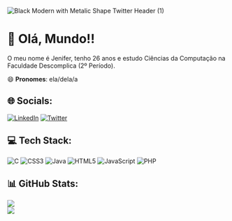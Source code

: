 ![Black Modern with Metalic Shape Twitter Header (1)](https://github.com/bruxa-espacial/bruxa-espacial/assets/40490759/9ed6fd5e-58aa-4108-ac89-bc2c768357c1)
# 💫 Olá, Mundo!! 

O meu nome é Jenifer, tenho 26 anos e estudo Ciências da Computação na Faculdade Descomplica (2º Período). 

😄 **Pronomes**: ela/dela/a

## 🌐 Socials:
[![LinkedIn](https://img.shields.io/badge/LinkedIn-%230077B5.svg?logo=linkedin&logoColor=white)](https://linkedin.com/in/jen-angelo) [![Twitter](https://img.shields.io/badge/Twitter-%231DA1F2.svg?logo=Twitter&logoColor=white)](https://twitter.com/bruxa_espacial) 

## 💻 Tech Stack:
![C](https://img.shields.io/badge/c-%2300599C.svg?style=plastic&logo=c&logoColor=white) ![CSS3](https://img.shields.io/badge/css3-%231572B6.svg?style=plastic&logo=css3&logoColor=white) ![Java](https://img.shields.io/badge/java-%23ED8B00.svg?style=plastic&logo=openjdk&logoColor=white) ![HTML5](https://img.shields.io/badge/html5-%23E34F26.svg?style=plastic&logo=html5&logoColor=white) ![JavaScript](https://img.shields.io/badge/javascript-%23323330.svg?style=plastic&logo=javascript&logoColor=%23F7DF1E) ![PHP](https://img.shields.io/badge/php-%23777BB4.svg?style=plastic&logo=php&logoColor=white)

## 📊 GitHub Stats:
![](https://github-readme-streak-stats.herokuapp.com/?user=bruxa-espacial&theme=midnight-purple&hide_border=false)<br/>
![](https://github-readme-stats.vercel.app/api/top-langs/?username=bruxa-espacial&theme=midnight-purple&hide_border=false&include_all_commits=false&count_private=false&layout=compact)

<!-- Proudly created with GPRM ( https://gprm.itsvg.in ) -->
